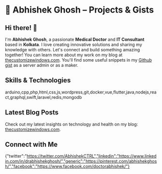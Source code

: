 # 🔧 Abhishek Ghosh – Projects & Gists

## Hi there! 👋

I'm **Abhishek Ghosh**, a passionate **Medical Doctor** and **IT Consultant** based in **Kolkata**. I love creating innovative solutions and sharing my knowledge with others. Let's connect and build something amazing together! You can learn more about my work on my blog at [thecustomizewindows.com](https://thecustomizewindows.com). You'll find some useful snippets in my [Github gist](http://gist.github.com/AbhishekGhosh) as a server admin or as a maker. 

## Skills & Technologies

arduino,cpp,php,html,css,js,wordpress,git,docker,vue,flutter,java,nodejs,react,graphql,swift,laravel,redis,mongodb

## Latest Blog Posts

Check out my latest insights on technology and health on my blog: [thecustomizewindows.com](https://thecustomizewindows.com).

## Connect with Me

{"twitter":"https://twitter.com/AbhishekCTRL","linkedin":"https://www.linkedin.com/in/drabhishekghosh/","generic":"https://pinterest.com/abhishekghosh/","facebook":"https://www.facebook.com/doctorabhishek/"}
